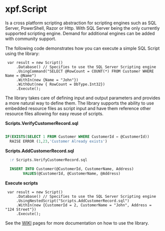 xpf.Script
==========

Is a cross platform scripting abstraction for scripting engines such as SQL Server, PowerShell, Razor or Http. With SQL Server being the only currently supported scripting engine. Demand for additional engines can be added with community support.

The following code demonstrates how you can execute a simple SQL Script using the library:

``` CSharp
 var result = new Script()
     .Database() // Specifies to use the SQL Server Scripting engine
     .UsingCommand("SELECT @RowCount = COUNT(*) FROM Customer WHERE Name = @Name")
     .WithIn(new {Name = "John"})
     .WithOut(new { RowCount = DbType.Int32})
     .Execute();
``` 

The library takes care of defining input and output parameters and provides a more natural way to define them. The library supports the ability to use embedded resource files as script input and have them reference other resource files allowing for easy reuse of scripts.

__Scripts.VerifyCustomerRecord.sql__
  ``` SQL

  IF(EXISTS(SELECT 1 FROM Customer WHERE CustomerId = @CustomerId))
    RAISE ERROR (1,23,'Customer Already exists')
```
__Scripts.AddCustomerRecord.sql__
``` SQL
  :r Scripts.VerifyCustomerRecord.sql
  
  INSERT INTO Customer(@CustomerId, CustomerName, Address)
        VALUES(@CustomerId, @CustomerName, @Address)
```

__Execute scripts__
``` CSharp
 var result = new Script()
     .Database() // Specifies to use the SQL Server Scripting engine
     .UsingNestedScript("Scripts.AddCustomerRecord.sql")
     .WithIn(new {CustomerId = 2, CustomerName = "John", Address = "124 Street"})
     .Execute();
``` 

See the [WIKI](https://github.com/dotnetprofessional/xpf.Script/wiki) pages for more documentation on how to use the library.
